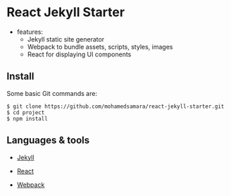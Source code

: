 # React Jekyll Starter

* features:
  * Jekyll static site generator
  * Webpack to bundle assets, scripts, styles, images
  * React for displaying UI components

## Install

Some basic Git commands are:

```
$ git clone https://github.com/mohamedsamara/react-jekyll-starter.git
$ cd project
$ npm install

```


## Languages & tools

- [Jekyll](https://jekyllrb.com/)

- [React](https://reactjs.org/)

- [Webpack](https://webpack.js.org/)


